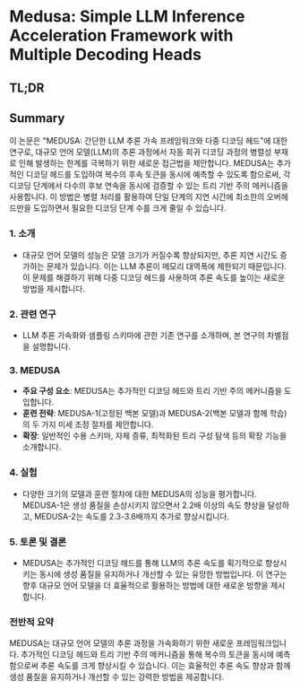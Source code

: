 # Medusa: Simple LLM Inference Acceleration Framework with Multiple Decoding Heads
## TL;DR
## Summary
이 논문은 "MEDUSA: 간단한 LLM 추론 가속 프레임워크와 다중 디코딩 헤드"에 대한 연구로, 대규모 언어 모델(LLM)의 추론 과정에서 자동 회귀 디코딩 과정의 병렬성 부재로 인해 발생하는 한계를 극복하기 위한 새로운 접근법을 제안합니다. MEDUSA는 추가적인 디코딩 헤드를 도입하여 복수의 후속 토큰을 동시에 예측할 수 있도록 함으로써, 각 디코딩 단계에서 다수의 후보 연속을 동시에 검증할 수 있는 트리 기반 주의 메커니즘을 사용합니다. 이 방법은 병렬 처리를 활용하여 단일 단계의 지연 시간에 최소한의 오버헤드만을 도입하면서 필요한 디코딩 단계 수를 크게 줄일 수 있습니다.

### 1. 소개

- 대규모 언어 모델의 성능은 모델 크기가 커질수록 향상되지만, 추론 지연 시간도 증가하는 문제가 있습니다. 이는 LLM 추론이 메모리 대역폭에 제한되기 때문입니다. 이 문제를 해결하기 위해 다중 디코딩 헤드를 사용하여 추론 속도를 높이는 새로운 방법을 제시합니다.

### 2. 관련 연구

- LLM 추론 가속화와 샘플링 스키마에 관한 기존 연구를 소개하며, 본 연구의 차별점을 설명합니다.

### 3. MEDUSA

- **주요 구성 요소**: MEDUSA는 추가적인 디코딩 헤드와 트리 기반 주의 메커니즘을 도입합니다.
- **훈련 전략**: MEDUSA-1(고정된 백본 모델)과 MEDUSA-2(백본 모델과 함께 학습)의 두 가지 미세 조정 절차를 제안합니다.
- **확장**: 일반적인 수용 스키마, 자체 증류, 최적화된 트리 구성 탐색 등의 확장 기능을 소개합니다.

### 4. 실험

- 다양한 크기의 모델과 훈련 절차에 대한 MEDUSA의 성능을 평가합니다. MEDUSA-1은 생성 품질을 손상시키지 않으면서 2.2배 이상의 속도 향상을 달성하고, MEDUSA-2는 속도를 2.3-3.6배까지 추가로 향상시킵니다.

### 5. 토론 및 결론

- MEDUSA는 추가적인 디코딩 헤드를 통해 LLM의 추론 속도를 획기적으로 향상시키는 동시에 생성 품질을 유지하거나 개선할 수 있는 유망한 방법입니다. 이 연구는 향후 대규모 언어 모델을 더 효율적으로 활용하는 방법에 대한 새로운 방향을 제시합니다.

### 전반적 요약

MEDUSA는 대규모 언어 모델의 추론 과정을 가속화하기 위한 새로운 프레임워크입니다. 추가적인 디코딩 헤드와 트리 기반 주의 메커니즘을 통해 복수의 토큰을 동시에 예측함으로써 추론 속도를 크게 향상시킬 수 있습니다. 이는 효율적인 추론 속도 향상과 함께 생성 품질을 유지하거나 개선할 수 있는 강력한 방법을 제공합니다.